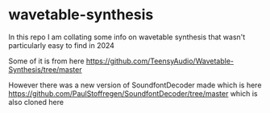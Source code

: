 # wavetable-synthesis

In this repo I am collating some info on wavetable synthesis that wasn't particularly easy to find in 2024

Some of it is from here https://github.com/TeensyAudio/Wavetable-Synthesis/tree/master

However there was a new version of SoundfontDecoder made which is here https://github.com/PaulStoffregen/SoundfontDecoder/tree/master which is also cloned here 